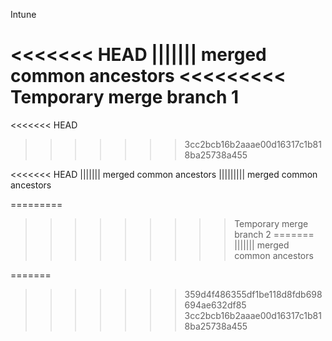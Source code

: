 Intune

<<<<<<< HEAD
||||||| merged common ancestors
<<<<<<<<< Temporary merge branch 1
=======
<<<<<<< HEAD
>>>>>>> 3cc2bcb16b2aaae00d16317c1b818ba25738a455
<!--HONumber=Sep16_HO4-->

<<<<<<< HEAD
||||||| merged common ancestors
||||||||| merged common ancestors
<!--HONumber=Jun16_HO4-->
=========
<!--HONumber=Oct16_HO3-->
>>>>>>>>> Temporary merge branch 2
=======
||||||| merged common ancestors
<!--HONumber=Jun16_HO4-->
=======
<!--HONumber=Oct16_HO3-->
>>>>>>> 359d4f486355df1be118d8fdb698694ae632df85
>>>>>>> 3cc2bcb16b2aaae00d16317c1b818ba25738a455

